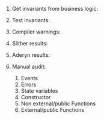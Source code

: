 1. Get invariants from business logic:

2. Test invariants:

3. Compiler warnings:

4. Slither results:

5. Aderyn results:

6. Manual audit:
    1. Events
    2. Errors
    3. State variables
    4. Constructor
    5. Non external/public Functions
    6. External/public Functions